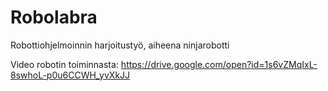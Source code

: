 # Robolabra

Robottiohjelmoinnin harjoitustyö, aiheena ninjarobotti

Video robotin toiminnasta: https://drive.google.com/open?id=1s6vZMqIxL-8swhoL-p0u6CCWH_yvXkJJ
